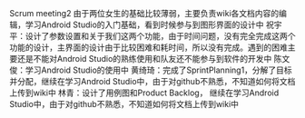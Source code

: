 Scrum meeting2
由于两位女生的基础比较薄弱，主要负责wiki各文档内容的编辑，学习Android Studio的入门基础，看到时候参与到图形界面的设计中
祝宇平：设计了参数设置和关于我们这两个功能，由于时间问题，没有完全完成这两个功能的设计，主界面的设计由于比较困难和耗时间，所以没有完成。遇到的困难主要还是不能对Android Studio的熟练使用和队友还不能参与到软件的开发中
陈文俊：学习Android Studio的使用中
黄绮琦：完成了SprintPlanning1，分解了目标并分配，继续在学习Android Studio中，由于对github不熟悉，不知道如何将文档上传到wiki中
林青：设计了用例图和Product Backlog， 继续在学习Android Studio中，由于对github不熟悉，不知道如何将文档上传到wiki中
